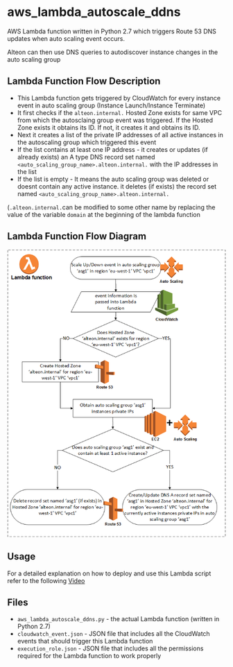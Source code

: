 # aws_lambda_autoscale_ddns
AWS Lambda function written in Python 2.7 which triggers Route 53 DNS updates when auto scaling event occurs.

Alteon can then use DNS queries to autodiscover instance changes in the auto scaling group
## Lambda Function Flow Description
* This Lambda function gets triggered by CloudWatch for every instance event in auto scaling group (Instance Launch/Instance Terminate)
* It first checks if the `alteon.internal.` Hosted Zone exists for same VPC from which the autosclaing group event was triggered. If the Hosted Zone exists it obtains its ID. If not, it creates it and obtains its ID.
* Next it creates a list of the private IP addresses of all active instances in the autoscaling group which triggered this event
* If the list contains at least one IP address  - it creates or updates (if already exists) an A type DNS record set named `<auto_scaling_group_name>.alteon.internal.` with the  IP addresses in the list
* If the list is empty - It means the auto scaling group was deleted or doesnt contain any active instance. it deletes (if exists) the record set named `<auto_scaling_group_name>.alteon.internal.`

(`.alteon.internal.`can be modified to some other name by replacing the value of the variable `domain` at the beginning of the lambda function

## Lambda Function Flow Diagram
![alt text](https://raw.githubusercontent.com/Radware/aws_lambda_autoscale_ddns/master/aws_autoscale_flow.png "Flow diagram")

## Usage
For a detailed explanation on how to deploy and use this Lambda script refer to the following [Video](https://www.youtube.com/watch?v=adV8-_hgL4g)

## Files
* `aws_lambda_autoscale_ddns.py` - the actual Lambda function (written in Python 2.7)
* `cloudwatch_event.json` - JSON file that includes all the CloudWatch events that should trigger this Lambda function
* `execution_role.json` - JSON file that includes all the permissions required for the Lambda function to work properly

